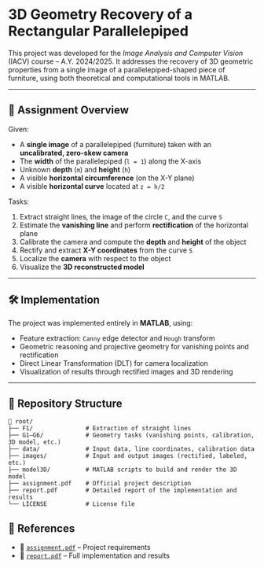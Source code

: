 # 3D Geometry Recovery of a Rectangular Parallelepiped

This project was developed for the *Image Analysis and Computer Vision* (IACV) course – A.Y. 2024/2025.
It addresses the recovery of 3D geometric properties from a single image of a parallelepiped-shaped piece of furniture, using both theoretical and computational tools in MATLAB.

---

## 📄 Assignment Overview

Given:

* A **single image** of a parallelepiped (furniture) taken with an **uncalibrated, zero-skew camera**
* The **width** of the parallelepiped (`l = 1`) along the X-axis
* Unknown **depth** (`m`) and **height** (`h`)
* A visible **horizontal circumference** (on the X-Y plane)
* A visible **horizontal curve** located at `z = h/2`

Tasks:

1. Extract straight lines, the image of the circle `C`, and the curve `S`
2. Estimate the **vanishing line** and perform **rectification** of the horizontal plane
3. Calibrate the camera and compute the **depth** and **height** of the object
4. Rectify and extract **X-Y coordinates** from the curve `S`
5. Localize the **camera** with respect to the object
6. Visualize the **3D reconstructed model**

---

## 🛠️ Implementation

The project was implemented entirely in **MATLAB**, using:

* Feature extraction: `Canny` edge detector and `Hough` transform
* Geometric reasoning and projective geometry for vanishing points and rectification
* Direct Linear Transformation (DLT) for camera localization
* Visualization of results through rectified images and 3D rendering

---

## 📁 Repository Structure

```
📆 root/
├── F1/               # Extraction of straight lines
├── G1–G6/            # Geometry tasks (vanishing points, calibration, 3D model, etc.)
├── data/             # Input data, line coordinates, calibration data
├── images/           # Input and output images (rectified, labeled, etc.)
├── model3D/          # MATLAB scripts to build and render the 3D model
├── assignment.pdf    # Official project description
├── report.pdf        # Detailed report of the implementation and results
└── LICENSE           # License file
```

## 📌 References

* 📄 [`assignment.pdf`](assignment.pdf) – Project requirements
* 📝 [`report.pdf`](report.pdf) – Full implementation and results
